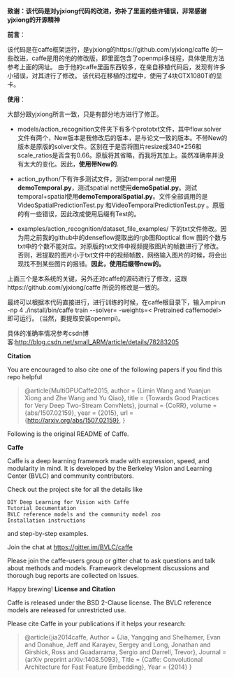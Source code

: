 **致谢：该代码是对yjxiong代码的改进，弥补了里面的些许错误，非常感谢yjxiong的开源精神**

**前言**：

该代码是在caffe框架运行，是yjxiong的https://github.com/yjxiong/caffe 的一些改进，caffe是用的他的修改版，即里面包含了openmpi多线程，具体使用方法参考上面的网址。
由于他的caffe里面东西较多，在亲自移植代码后，发现有许多小错误，对其进行了修改。
该代码在移植的过程中，使用了4块GTX1080Ti的显卡。

**使用**：

大部分跟yjxiong所言一致，只是有部分地方进行了修正。

- models/action_recognition文件夹下有多个prototxt文件，其中flow.solver文件有两个，New版本是我修改后的版本，是与论文一致的版本。不带New的版本是原版的solver文件。区别在于是否将图片resize成340*256和scale_ratios是否含有0.66。原版将其省略，而我将其加上。虽然准确率并没有太大的变化。因此，**使用带New的**.
 
- action_python/下有许多测试文件，测试temporal net使用**demoTemporal.py**，测试spatial net使用**demoSpatial.py**。测试temporal+spatial使用**demoTemporalSpatial.py**。文件全部调用的是VideoSpatialPredictionTest.py 和VideoTemporalPredictionTest.py 。原版的有一些错误，因此改成使用后缀有Test的。

- examples/action_recognition/dataset_file_examples/ 下的txt文件修改。因为用之前我的github中的denseflow提取出的rgb图和optical flow 图的个数与txt中的个数不能对应。对原版的txt文件中视频提取图片的帧数进行了修改。否则，若提取的图片小于txt文件中的视频帧数，网络输入图片的时候，将会出现找不到某些图片的报错。**因此，使用后缀带new的。**

上面三个是本系统的关键，另外还对caffe的源码进行了修改，这跟https://github.com/yjxiong/caffe 所说的修改是一致的。


最终可以根据本代码直接进行，进行训练的时候，在caffe根目录下，输入mpirun -np 4 ./install/bin/caffe train --solver=<Your Solver File>  -weights=< Pretrained caffemodel>即可运行。
(当然，要提取安装openmpi)。

具体的准确率情况参考csdn博客:http://blog.csdn.net/small_ARM/article/details/78283205


**Citation** 

You are encouraged to also cite one of the following papers if you find this repo helpful



> @article{MultiGPUCaffe2015,
  author    = {Limin Wang and
               Yuanjun Xiong and
               Zhe Wang and
               Yu Qiao},
  title     = {Towards Good Practices for Very Deep Two-Stream ConvNets},
  journal   = {CoRR},
  volume    = {abs/1507.02159},
  year      = {2015},
  url       = {http://arxiv.org/abs/1507.02159},
}







Following is the original README of Caffe.

**Caffe**


Caffe is a deep learning framework made with expression, speed, and modularity in mind. It is developed by the Berkeley Vision and Learning Center (BVLC) and community contributors.

Check out the project site for all the details like

    DIY Deep Learning for Vision with Caffe
    Tutorial Documentation
    BVLC reference models and the community model zoo
    Installation instructions

and step-by-step examples.

Join the chat at https://gitter.im/BVLC/caffe

Please join the caffe-users group or gitter chat to ask questions and talk about methods and models. Framework development discussions and thorough bug reports are collected on Issues.

Happy brewing!
**License and Citation**

Caffe is released under the BSD 2-Clause license. The BVLC reference models are released for unrestricted use.

Please cite Caffe in your publications if it helps your research:

> @article{jia2014caffe,
  Author = {Jia, Yangqing and Shelhamer, Evan and Donahue, Jeff and Karayev, Sergey and Long, Jonathan and Girshick, Ross and Guadarrama, Sergio and Darrell, Trevor},
  Journal = {arXiv preprint arXiv:1408.5093},
  Title = {Caffe: Convolutional Architecture for Fast Feature Embedding},
  Year = {2014}
}
